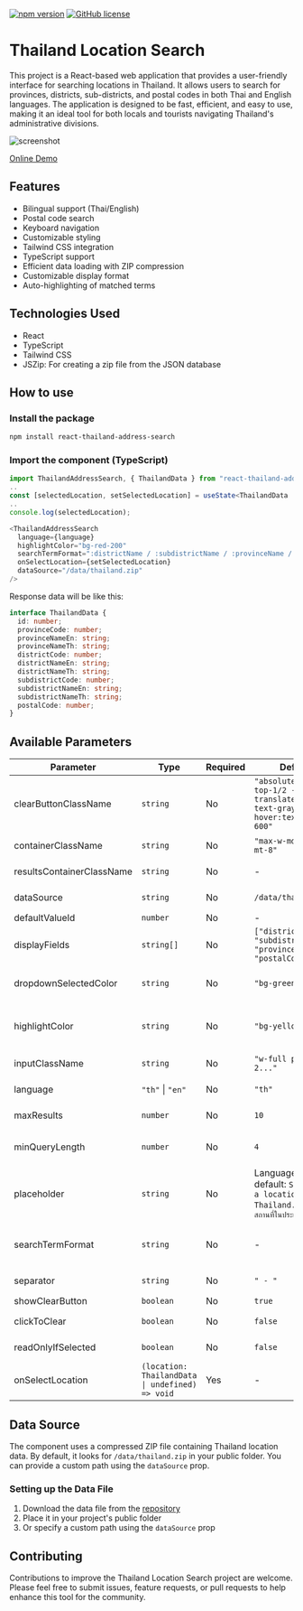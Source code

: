 [![npm version](https://badge.fury.io/js/react-thailand-address-search.svg)](https://badge.fury.io/js/react-thailand-address-search)
[![GitHub license](https://img.shields.io/github/license/IOsonoTAN/react-thailand-address-search.svg)](https://github.com/IOsonoTAN/react-thailand-address-search/blob/master/LICENSE)

# Thailand Location Search

This project is a React-based web application that provides a user-friendly interface for searching locations in Thailand. It allows users to search for provinces, districts, sub-districts, and postal codes in both Thai and English languages. The application is designed to be fast, efficient, and easy to use, making it an ideal tool for both locals and tourists navigating Thailand's administrative divisions.

![screenshot](https://res.cloudinary.com/dy4ckj9wb/image/upload/v1729849968/react-thailand-address-search/k0xwuns153xazyphzokz.png)

[Online Demo](https://react-thailand-address-autocomplete.vercel.app)

## Features

- Bilingual support (Thai/English)
- Postal code search
- Keyboard navigation
- Customizable styling
- Tailwind CSS integration
- TypeScript support
- Efficient data loading with ZIP compression
- Customizable display format
- Auto-highlighting of matched terms

## Technologies Used

- React
- TypeScript
- Tailwind CSS
- JSZip: For creating a zip file from the JSON database

## How to use

### Install the package
```bash
npm install react-thailand-address-search
```

### Import the component (TypeScript)
```typescript
import ThailandAddressSearch, { ThailandData } from "react-thailand-address-search";
..
const [selectedLocation, setSelectedLocation] = useState<ThailandData | undefined>();
..
console.log(selectedLocation);

<ThailandAddressSearch
  language={language}
  highlightColor="bg-red-200"
  searchTermFormat=":districtName / :subdistrictName / :provinceName / :postalCode"
  onSelectLocation={setSelectedLocation}
  dataSource="/data/thailand.zip"
/>
```

Response data will be like this:
```typescript
interface ThailandData {
  id: number;
  provinceCode: number;
  provinceNameEn: string;
  provinceNameTh: string;
  districtCode: number;
  districtNameEn: string;
  districtNameTh: string;
  subdistrictCode: number;
  subdistrictNameEn: string;
  subdistrictNameTh: string;
  postalCode: number;
}
```

## Available Parameters

| Parameter | Type | Required | Default | Description |
|-----------|------|----------|---------|-------------|
| clearButtonClassName | `string` | No | `"absolute right-4 top-1/2 -translate-y-1/2 text-gray-400 hover:text-gray-600"` | CSS class for clear button |
| containerClassName | `string` | No | `"max-w-md mx-auto mt-8"` | Container CSS class |
| resultsContainerClassName | `string` | No | - | CSS class for results container |
| dataSource | `string` | No | `/data/thailand.zip` | Custom path to data source |
| defaultValueId | `number` | No | - | Default value ID |
| displayFields | `string[]` | No | `["districtName", "subdistrictName", "provinceName", "postalCode"]` | Fields to display |
| dropdownSelectedColor | `string` | No | `"bg-green-200"` | CSS class for selected dropdown item |
| highlightColor | `string` | No | `"bg-yellow-200"` | CSS class or color for highlighting matches |
| inputClassName | `string` | No | `"w-full px-4 py-2..."` | Input field CSS class |
| language | `"th"` \| `"en"` | No | `"th"` | Sets display language |
| maxResults | `number` | No | `10` | Maximum number of results to show |
| minQueryLength | `number` | No | `4` | Minimum query length to show results |
| placeholder | `string` | No | Language-based default: `Search for a location in Thailand...`  or  `ค้นหาสถานที่ในประเทศไทย...` | Input placeholder text |
| searchTermFormat | `string` | No | - | Custom format for display (e.g. `:districtName / :subdistrictName`) |
| separator | `string` | No | `" - "` | Separator for display fields |
| showClearButton | `boolean` | No | `true` | Show clear button |
| clickToClear | `boolean` | No | `false` | Click to clear input |
| readOnlyIfSelected | `boolean` | No | `false` | Read only if selected |
| onSelectLocation | `(location: ThailandData \| undefined) => void` | Yes | - | Selection callback function |

## Data Source

The component uses a compressed ZIP file containing Thailand location data. By default, it looks for `/data/thailand.zip` in your public folder. You can provide a custom path using the `dataSource` prop.

### Setting up the Data File

1. Download the data file from the [repository](/public/data/thailand.zip)
2. Place it in your project's public folder
3. Or specify a custom path using the `dataSource` prop

## Contributing

Contributions to improve the Thailand Location Search project are welcome. Please feel free to submit issues, feature requests, or pull requests to help enhance this tool for the community.
